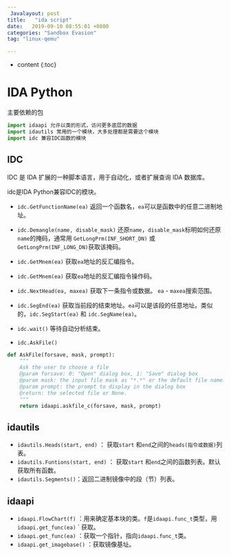 ```yaml
---
 Javalayout: post
title:   "ida script"
date:   2019-09-10 08:55:01 +0800
categories: "Sandbox Evasion"
tag: "linux-qemu"

---
```


* content
{:toc}




# IDA Python

主要依赖的包

```python
import idaapi 允许以类的形式，访问更多底层的数据
import idautils 常用的一个模块，大多处理都是需要这个模块 
import idc 兼容IDC函数的模块 
```

## IDC

IDC 是 IDA 扩展的一种脚本语言，用于自动化，或者扩展查询 IDA 数据库。

idc是IDA Python兼容IDC的模块。

* `idc.GetFunctionName(ea)` 返回一个函数名，`ea`可以是函数中的任意二进制地址。
* `idc.Demangle(name, disable_mask)` 还原`name`，`disable_mask`标明如何还原`name`的掩码，通常用 `GetLongPrm(INF_SHORT_DN)` 或 `GetLongPrm(INF_LONG_DN)`获取该掩码。
* `idc.GetMnem(ea)`  获取`ea`地址的反汇编指令。
* `idc.GetMnem(ea)` 获取`ea`地址的反汇编指令操作码。
* `idc.NextHead(ea, maxea)`  获取下一条指令或数据。 `ea` - `maxea`搜索范围。
* `idc.SegEnd(ea)` 获取当前段的结束地址。`ea`可以是该段的任意地址。类似的，`idc.SegStart(ea)`  和 `idc.SegName(ea)`。
*  `idc.wait()` 等待自动分析结束。

* `idc.AskFile()`

```python
def AskFile(forsave, mask, prompt):
    """
    Ask the user to choose a file
    @param forsave: 0: "Open" dialog box, 1: "Save" dialog box
    @param mask: the input file mask as "*.*" or the default file name.
    @param prompt: the prompt to display in the dialog box
    @return: the selected file or None.
    """
    return idaapi.askfile_c(forsave, mask, prompt)
```



## idautils

* `idautils.Heads(start, end)` ： 获取`start` 和`end`之间的`heads(指令或数据)`列表。
* `idautils.Funtions(start, end)` ： 获取`start` 和`end`之间的函数列表。默认获取所有函数。
* `idautils.Segments()`：返回二进制镜像中的段（节）列表。

## idaapi

* `idaapi.FlowChart(f)` ：用来确定基本块的类。`f`是`idaapi.func_t`类型，用`idaapi.get_func(ea)` ` 获取。
* `idaapi.get_func(ea)` ：获取一个指针，指向`idaapi.func_t`类。
* `idaapi.get_imagebase()` ：获取镜像基址。